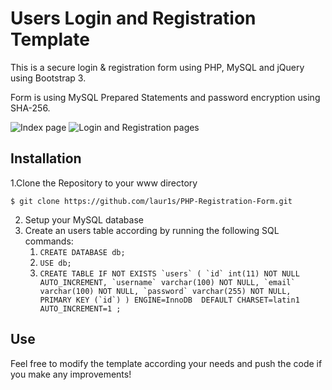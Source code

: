 # Users Login and Registration Template

This is a secure login & registration form using PHP, MySQL and jQuery using Bootstrap  3.

Form is using MySQL Prepared Statements and password encryption using SHA-256.

![Index page](https://github.com/laur1s/Registration-Template/blob/master/example/index.PNG)
![Login and Registration pages](https://github.com/laur1s/Registration-Template/blob/master/example/log_reg.png)

## Installation

1.Clone the Repository to your www directory
   ```
   $ git clone https://github.com/laur1s/PHP-Registration-Form.git
   ```
2. Setup your MySQL database
3. Create an users table according by running the following SQL commands:
   1. `CREATE DATABASE db;`
   2. `USE db;`
   3. ```CREATE TABLE IF NOT EXISTS `users` (
  `id` int(11) NOT NULL AUTO_INCREMENT,
  `username` varchar(100) NOT NULL,
  `email` varchar(100) NOT NULL,
  `password` varchar(255) NOT NULL,
  PRIMARY KEY (`id`)
) ENGINE=InnoDB  DEFAULT CHARSET=latin1 AUTO_INCREMENT=1 ;```


## Use

Feel free to modify the template according your needs and push the code if you make any improvements!
